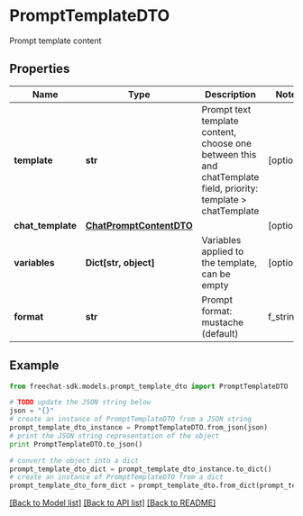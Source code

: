 # PromptTemplateDTO

Prompt template content

## Properties
Name | Type | Description | Notes
------------ | ------------- | ------------- | -------------
**template** | **str** | Prompt text template content, choose one between this and chatTemplate field, priority: template &gt; chatTemplate | [optional] 
**chat_template** | [**ChatPromptContentDTO**](ChatPromptContentDTO.md) |  | [optional] 
**variables** | **Dict[str, object]** | Variables applied to the template, can be empty | [optional] 
**format** | **str** | Prompt format: mustache (default) | f_string | [optional] 

## Example

```python
from freechat-sdk.models.prompt_template_dto import PromptTemplateDTO

# TODO update the JSON string below
json = "{}"
# create an instance of PromptTemplateDTO from a JSON string
prompt_template_dto_instance = PromptTemplateDTO.from_json(json)
# print the JSON string representation of the object
print PromptTemplateDTO.to_json()

# convert the object into a dict
prompt_template_dto_dict = prompt_template_dto_instance.to_dict()
# create an instance of PromptTemplateDTO from a dict
prompt_template_dto_form_dict = prompt_template_dto.from_dict(prompt_template_dto_dict)
```
[[Back to Model list]](../README.md#documentation-for-models) [[Back to API list]](../README.md#documentation-for-api-endpoints) [[Back to README]](../README.md)


